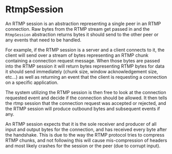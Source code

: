 # RtmpSession

An RTMP session is an abstraction representing a single peer in an RTMP connection.  Raw bytes from the RTMP stream get passed in and the `RtmpSession` abstraction returns bytes it should send to the other peer or any events that need to be handled.  

For example, if the RTMP session is a server and a client connects to it, the client will send over a stream of bytes representing an RTMP chunk containing a connection request message.  When those bytes are passed into the RTMP session it will return bytes representing RTMP bytes for data it should send immediately (chunk size, window acknowledgement size, etc...) as well as returning an event that the client is requesting a connection on a specific application.

The system utilizing the RTMP session is then free to look at the connection requested event and decide if the connection should be allowed.  It then tells the rtmp session that the connection request was accepted or rejected, and the RTMP session will produce outbound bytes and subsequent events if any.

An RTMP session expects that it is the sole receiver and producer of all input and output bytes for the connection, and has received every byte after the handshake.  This is due to the way the RTMP protocol tries to compress RTMP chunks, and not following this will cause mis-compression of headers and most likely crashes for the session or the peer (due to corrupt input).